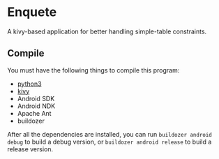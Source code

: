 Enquete
=======
A kivy-based application for better
handling simple-table constraints.

Compile
-------
You must have the following things to compile this program:
- [python3](www.python.org)
- [kivy](github.com/kivy/kivy)
- Android SDK
- Android NDK
- Apache Ant
- buildozer

After all the dependencies are installed,
you can run `buildozer android debug` to build a
debug version, or `buildozer android release` to
build a release version.
